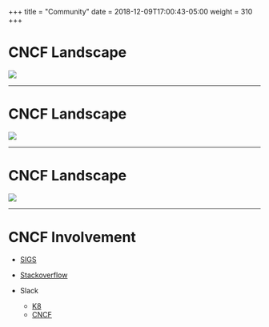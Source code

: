 +++
title = "Community"
date = 2018-12-09T17:00:43-05:00
weight = 310
+++

# CNCF Landscape

![](/louk8cnc-intro-k8s/images/cncf-landscape.png)

---

# CNCF Landscape

![](/louk8cnc-intro-k8s/images/incubating.png)
 
---

# CNCF Landscape

![](/louk8cnc-intro-k8s/images/graduated.png)
 

---

# CNCF Involvement

* [SIGS](https://github.com/kubernetes/community/blob/master/sig-list.md)

* [Stackoverflow](https://stackoverflow.com/questions/tagged/kubernetes)

* Slack 
    * [K8](http://slack.k8s.io/)
    * [CNCF](https://slack.cncf.io/) 


